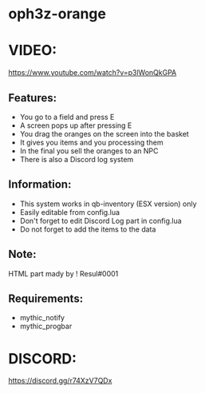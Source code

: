 # oph3z-orange

# VIDEO:
https://www.youtube.com/watch?v=p3lWonQkGPA

## Features:
- You go to a field and press E
- A screen pops up after pressing E
- You drag the oranges on the screen into the basket
- It gives you items and you processing them
- In the final you sell the oranges to an NPC
- There is also a Discord log system

## Information:
- This system works in qb-inventory (ESX version) only
- Easily editable from config.lua
- Don't forget to edit Discord Log part in config.lua
- Do not forget to add the items to the data

## Note:
HTML part mady by ! Resul#0001

## Requirements:
- mythic_notify
- mythic_progbar

# DISCORD:
https://discord.gg/r74XzV7QDx
